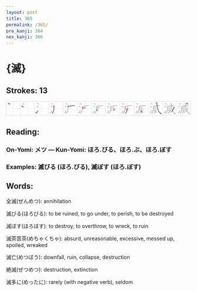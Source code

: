```yaml
---
layout: post
title: 365
permalink: /365/
pre_kanji: 364
nex_kanji: 366
---
```


# {滅}

## Strokes: 13

<div class="stroke"><img src="../images/E6BB85.png" /></div>

## Reading:

### On-Yomi: メツ &mdash; Kun-Yomi: ほろ.びる、ほろ.ぶ、ほろ.ぼす

### Examples: 滅びる (ほろ.びる), 滅ぼす (ほろ.ぼす)

## Words:

全滅(ぜんめつ): annihilation

滅びる(ほろびる): to be ruined, to go under, to perish, to be destroyed

滅ぼす(ほろぼす): to destroy, to overthrow, to wreck, to ruin

滅茶苦茶(めちゃくちゃ): absurd, unreasonable, excessive, messed up, spoiled, wreaked

滅亡(めつぼう): downfall, ruin, collapse, destruction

絶滅(ぜつめつ): destruction, extinction

滅多に(めったに): rarely (with negative verb), seldom
